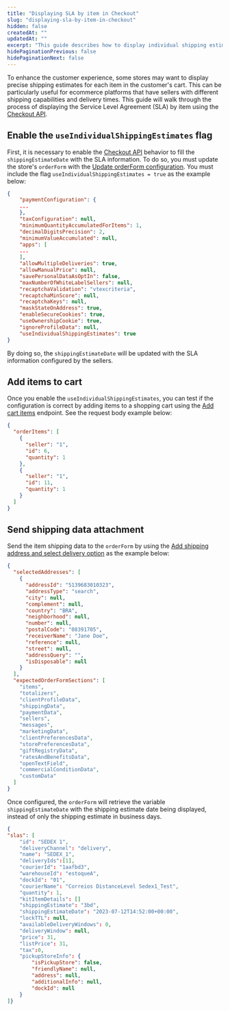 ```yaml
---
title: "Displaying SLA by item in Checkout"
slug: "displaying-sla-by-item-in-checkout"
hidden: false
createdAt: ""
updatedAt: ""
excerpt: "This guide describes how to display individual shipping estimates for items in a customer's cart on an ecommerce platform using the Checkout API."
hidePaginationPrevious: false
hidePaginationNext: false
---
```


To enhance the customer experience, some stores may want to display precise shipping estimates for each item in the customer's cart. This can be particularly useful for ecommerce platforms that have sellers with different shipping capabilities and delivery times. This guide will walk through the process of displaying the Service Level Agreement (SLA) by item using the [Checkout API](https://developers.vtex.com/docs/api-reference/checkout-api).

## Enable the `useIndividualShippingEstimates` flag

First, it is necessary to enable the [Checkout API](https://developers.vtex.com/docs/api-reference/checkout-api) behavior to fill the `shippingEstimateDate` with the SLA information. To do so, you must update the store's `orderForm` with the [Update orderForm configuration](https://developers.vtex.com/docs/api-reference/checkout-api#post-/api/checkout/pvt/configuration/orderForm). You must include the flag `useIndividualShippingEstimates = true` as the example below:

```json
{
    "paymentConfiguration": {
    ...
    },
    "taxConfiguration": null,
    "minimumQuantityAccumulatedForItems": 1,
    "decimalDigitsPrecision": 2,
    "minimumValueAccumulated": null,
    "apps": [
    ...
    ],
    "allowMultipleDeliveries": true,
    "allowManualPrice": null,
    "savePersonalDataAsOptIn": false,
    "maxNumberOfWhiteLabelSellers": null,
    "recaptchaValidation": "vtexcriteria",
    "recaptchaMinScore": null,
    "recaptchaKeys": null,
    "maskStateOnAddress": true,
    "enableSecureCookies": true,
    "useOwnershipCookie": true,
    "ignoreProfileData": null,
    "useIndividualShippingEstimates": true
}
```

By doing so, the `shippingEstimateDate` will be updated with the SLA information configured by the sellers.

## Add items to cart

Once you enable the `useIndividualShippingEstimates`, you can test if the configuration is correct by adding items to a shopping cart using the [Add cart items](https://developers.vtex.com/docs/api-reference/checkout-api#post-/api/checkout/pub/orderForm/-orderFormId-/items) endpoint. See the request body example below:

```json
{
  "orderItems": [
    {
      "seller": "1",
      "id": 6,
      "quantity": 1
    },
    {
      "seller": "1",
      "id": 11,
      "quantity": 1
    }
  ]
}
```

## Send shipping data attachment

Send the item shipping data to the `orderForm` by using the [Add shipping address and select delivery option](https://developers.vtex.com/docs/api-reference/checkout-api#post-/api/checkout/pub/orderForm/-orderFormId-/attachments/shippingData) as the example below:

```json
{
  "selectedAddresses": [
    {
      "addressId": "5139683010323",
      "addressType": "search",
      "city": null,
      "complement": null,
      "country": "BRA",
      "neighborhood": null,
      "number": null,
      "postalCode": "08391705",
      "receiverName": "Jane Doe",
      "reference": null,
      "street": null,
      "addressQuery": "",
      "isDisposable": null
    }
  ],
  "expectedOrderFormSections": [
    "items",
    "totalizers",
    "clientProfileData",
    "shippingData",
    "paymentData",
    "sellers",
    "messages",
    "marketingData",
    "clientPreferencesData",
    "storePreferencesData",
    "giftRegistryData",
    "ratesAndBenefitsData",
    "openTextField",
    "commercialConditionData",
    "customData"
  ]
}
```

Once configured, the `orderForm` will retrieve the variable `shippingEstimateDate` with the shipping estimate date being displayed, instead of only the shipping estimate in business days.

```json
{
"slas": [
    "id": "SEDEX 1",
    "deliveryChannel": "delivery",
    "name": "SEDEX_1",
    "deliveryIds":[1],
    "courierId": "1aafbd3",
    "warehouseId": "estoqueA",
    "dockId": "01",
    "courierName": "Correios DistanceLevel Sedex1_Test",
    "quantity": 1,
    "kitItemDetails": []
    "shippingEstimate": "3bd",
    "shippingEstimateDate": "2023-07-12T14:52:00+00:00",
    "lockTTL": null,
    "availableDeliveryWindows": 0,
    "deliveryWindow": null,
    "price": 31,
    "listPrice": 31,
    "tax":0,
    "pickupStoreInfo": {
        "isPickupStore": false,
        "friendlyName": null,
        "address": null,
        "additionalInfo": null,
        "dockId": null
    }
]}
```
